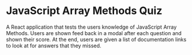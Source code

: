 # JavaScript Array Methods Quiz

A React application that tests the users knowledge of JavaScript Array Methods. Users are shown feed back in a modal after each question and shown their score. At the end, users are given a list of documentation links to look at for answers that they missed. 

